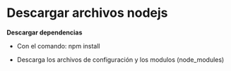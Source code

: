 # Descargar archivos nodejs

**Descargar dependencias**
- Con el comando: npm install
* Descarga los archivos de configuración y los modulos (node_modules)

  

